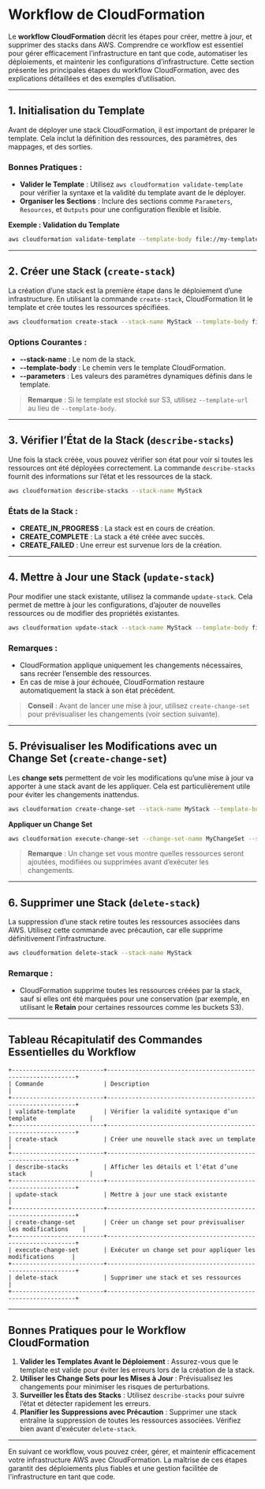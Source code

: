 # Workflow de CloudFormation

Le **workflow CloudFormation** décrit les étapes pour créer, mettre à jour, et supprimer des stacks dans AWS. Comprendre ce workflow est essentiel pour gérer efficacement l’infrastructure en tant que code, automatiser les déploiements, et maintenir les configurations d’infrastructure. Cette section présente les principales étapes du workflow CloudFormation, avec des explications détaillées et des exemples d’utilisation.

---

## 1. Initialisation du Template

Avant de déployer une stack CloudFormation, il est important de préparer le template. Cela inclut la définition des ressources, des paramètres, des mappages, et des sorties.

### Bonnes Pratiques :
- **Valider le Template** : Utilisez `aws cloudformation validate-template` pour vérifier la syntaxe et la validité du template avant de le déployer.
- **Organiser les Sections** : Inclure des sections comme `Parameters`, `Resources`, et `Outputs` pour une configuration flexible et lisible.

**Exemple : Validation du Template**

```bash
aws cloudformation validate-template --template-body file://my-template.yaml
```

---

## 2. Créer une Stack (`create-stack`)

La création d’une stack est la première étape dans le déploiement d’une infrastructure. En utilisant la commande `create-stack`, CloudFormation lit le template et crée toutes les ressources spécifiées.

```bash
aws cloudformation create-stack --stack-name MyStack --template-body file://my-template.yaml --parameters ParameterKey=InstanceType,ParameterValue=t2.micro
```

### Options Courantes :
- **--stack-name** : Le nom de la stack.
- **--template-body** : Le chemin vers le template CloudFormation.
- **--parameters** : Les valeurs des paramètres dynamiques définis dans le template.

> **Remarque** : Si le template est stocké sur S3, utilisez `--template-url` au lieu de `--template-body`.

---

## 3. Vérifier l’État de la Stack (`describe-stacks`)

Une fois la stack créée, vous pouvez vérifier son état pour voir si toutes les ressources ont été déployées correctement. La commande `describe-stacks` fournit des informations sur l’état et les ressources de la stack.

```bash
aws cloudformation describe-stacks --stack-name MyStack
```

### États de la Stack :
- **CREATE_IN_PROGRESS** : La stack est en cours de création.
- **CREATE_COMPLETE** : La stack a été créée avec succès.
- **CREATE_FAILED** : Une erreur est survenue lors de la création.

---

## 4. Mettre à Jour une Stack (`update-stack`)

Pour modifier une stack existante, utilisez la commande `update-stack`. Cela permet de mettre à jour les configurations, d’ajouter de nouvelles ressources ou de modifier des propriétés existantes.

```bash
aws cloudformation update-stack --stack-name MyStack --template-body file://updated-template.yaml --parameters ParameterKey=InstanceType,ParameterValue=t2.small
```

### Remarques :
- CloudFormation applique uniquement les changements nécessaires, sans recréer l’ensemble des ressources.
- En cas de mise à jour échouée, CloudFormation restaure automatiquement la stack à son état précédent.

> **Conseil** : Avant de lancer une mise à jour, utilisez `create-change-set` pour prévisualiser les changements (voir section suivante).

---

## 5. Prévisualiser les Modifications avec un Change Set (`create-change-set`)

Les **change sets** permettent de voir les modifications qu’une mise à jour va apporter à une stack avant de les appliquer. Cela est particulièrement utile pour éviter les changements inattendus.

```bash
aws cloudformation create-change-set --stack-name MyStack --template-body file://updated-template.yaml --change-set-name MyChangeSet
```

**Appliquer un Change Set**

```bash
aws cloudformation execute-change-set --change-set-name MyChangeSet --stack-name MyStack
```

> **Remarque** : Un change set vous montre quelles ressources seront ajoutées, modifiées ou supprimées avant d’exécuter les changements.

---

## 6. Supprimer une Stack (`delete-stack`)

La suppression d’une stack retire toutes les ressources associées dans AWS. Utilisez cette commande avec précaution, car elle supprime définitivement l’infrastructure.

```bash
aws cloudformation delete-stack --stack-name MyStack
```

### Remarque :
- CloudFormation supprime toutes les ressources créées par la stack, sauf si elles ont été marquées pour une conservation (par exemple, en utilisant le **Retain** pour certaines ressources comme les buckets S3).

---

## Tableau Récapitulatif des Commandes Essentielles du Workflow

```
+--------------------------+-------------------------------------------------------------+
| Commande                 | Description                                                 |
+--------------------------+-------------------------------------------------------------+
| validate-template        | Vérifier la validité syntaxique d’un template               |
+--------------------------+-------------------------------------------------------------+
| create-stack             | Créer une nouvelle stack avec un template                   |
+--------------------------+-------------------------------------------------------------+
| describe-stacks          | Afficher les détails et l'état d’une stack                  |
+--------------------------+-------------------------------------------------------------+
| update-stack             | Mettre à jour une stack existante                           |
+--------------------------+-------------------------------------------------------------+
| create-change-set        | Créer un change set pour prévisualiser les modifications    |
+--------------------------+-------------------------------------------------------------+
| execute-change-set       | Exécuter un change set pour appliquer les modifications     |
+--------------------------+-------------------------------------------------------------+
| delete-stack             | Supprimer une stack et ses ressources                       |
+--------------------------+-------------------------------------------------------------+
```

---

## Bonnes Pratiques pour le Workflow CloudFormation

1. **Valider les Templates Avant le Déploiement** : Assurez-vous que le template est valide pour éviter les erreurs lors de la création de la stack.
2. **Utiliser les Change Sets pour les Mises à Jour** : Prévisualisez les changements pour minimiser les risques de perturbations.
3. **Surveiller les États des Stacks** : Utilisez `describe-stacks` pour suivre l’état et détecter rapidement les erreurs.
4. **Planifier les Suppressions avec Précaution** : Supprimer une stack entraîne la suppression de toutes les ressources associées. Vérifiez bien avant d'exécuter `delete-stack`.

---

En suivant ce workflow, vous pouvez créer, gérer, et maintenir efficacement votre infrastructure AWS avec CloudFormation. La maîtrise de ces étapes garantit des déploiements plus fiables et une gestion facilitée de l'infrastructure en tant que code.
